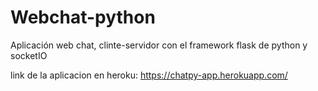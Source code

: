 # Webchat-python
Aplicación web chat, clinte-servidor con el framework flask de python y socketIO

link de la aplicacion en heroku: https://chatpy-app.herokuapp.com/

